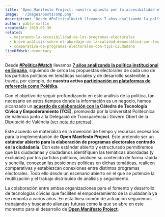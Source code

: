 ```yaml
---
title: 'Open Manifesto Project: nuestra apuesta por la accesibilidad electoral'
image:  '/images/posts/omp.png'
description: 'Desde #PoliticalWatch llevamos 7 años analizando la política institucional en España, siguiendo de cerca las propuestas electorales de…'
author: pablo-martin
createdAt: 2019-01-30
related:
  - mejorando-la-accesibilidad-de-los-programas-electorales
  - breve-análisis-sobre-el-abordaje-de-la-calidad-democrática-por-los-partidos-políticos-en-españa
  - comparativa-de-programas-electorales-con-tipi-ciudadano
lineOfWork: democracy
---
```


Desde [**#PoliticalWatch**](http://politicalwatch.es) llevamos **[7 años analizando la política institucional en España](/blog/más-ágiles-y-más-resilientes)**, siguiendo de cerca las propuestas electorales de cada uno de los partidos políticos en temáticas sociales y de desarrollo sostenible a través, por ejemplo, de **nuestra activa [participación en plataformas de referencia como Polétika](https://ciecode.es/political-watch/poletika/)**.

Con el objetivo de seguir profundizando en este análisis de la política, tan necesario en estos tiempos donde la información es un negocio, hemos alcanzado un **[acuerdo de colaboración con la ](http://www.upv.es/noticias-upv/noticia-10764-investigacion-es.html)Cátedra de Tecnología Cívica y Empoderamiento (TCE)**, promovida por la Universitat Politècnica de València junto a la Delegació de Transparència i Govern Obert de la Diputació de València ([ver nota de prensa](http://www.upv.es/noticias-upv/noticia-10764-investigacion-es.html)).

Este acuerdo se materializa en la inversión de tiempo y recursos necesarios para la implementación de **Open Manifesto Project**. Éste pretende ser un **estándar abierto para la elaboración de programas electorales centrado en la ciudadanía**. Con este estándar abierto y estructurado permitiremos que las ciudadanas y ciudadanos identifiquen las temáticas abordadas (y excluidas) por los partidos políticos, analicen su contenido de forma rápida y sencilla, conozcan las posiciones políticas en dichas temáticas, realicen comparativas y establezcan conexiones entre distintos programas electorales. Todo ello desde un escenario abierto en el que se potencie la reutilización y el trabajo distribuido de análisis y seguimiento.

La colaboración entre ambas organizaciones para el fomento y desarrollo de tecnologías cívicas que faciliten el empoderamiento de la ciudadanía ya se remonta a varios años. En esta línea común de actuación seguiremos trabajando y buscando alianzas futuras como la que se abre en este momento para el desarrollo de **[Open Manifesto Project](https://ciecode.es/political-watch/open-manifesto-project/)**.
